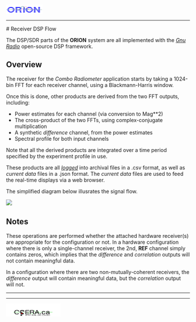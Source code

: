 <title>Receiver DSP Flow</title>
<img  alt="ORION" src="../orion_logo.png" width="100" height="25">
<hr>
# Receiver DSP Flow

The DSP/SDR parts of the **ORION** system are all implemented with the
[*Gnu Radio*](http://www.gnuradio.org) open-source DSP framework.


## Overview
The receiver for the *Combo Radiometer* application starts by taking a 1024-bin FFT for each
receiver channel, using a Blackmann-Harris window.

Once this is done, other products are derived from the two FFT outputs, including:

* Power estimates for each channel (via conversion to Mag**2)
* The cross-product of the two FFTs, using complex-conjugate multiplication
* A synthetic *difference* channel, from the power estimates
* Spectral profile for both input channels

Note that all the derived products are integrated over a time period
specified by the experiment profile in use.

These products are all [*logged*](/Documents/logging.html) into archival
files in a .csv format, as well as *current data* files in a .json format.
The *current data* files are used to feed the real-time displays via a
web browser.

The simplified diagram below illusrates the signal flow.

![](dsp_diagram.png)

## Notes

These operations are performed whether the attached hardware receiver(s)
are appropriate for the configuration or not.  In a hardware configuration
where there is only a single-channel receiver, the 2nd, **REF** channel
simply contains zeros, which implies that the *difference* and
*correlation* outputs will not contain meaningful data.

In a configuration where there are two non-mutually-coherent receivers,
the *difference* output will contain meaningful data, but the
*correlation* output will not.
<hr>
<hr>
<img  alt="CCERA" src="../transparent-logo.png" width="150" height="35">
